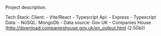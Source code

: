 Project description. 

Tech Stack:
  Client: 
    - Vite/React 
    - Typescript 
  Api: 
    - Express
    - Typescript 
  Data: 
    - NoSQL: MongoDb
    - Data source: Gov UK - Companies House (http://download.companieshouse.gov.uk/en_output.html (2.5Gb))


